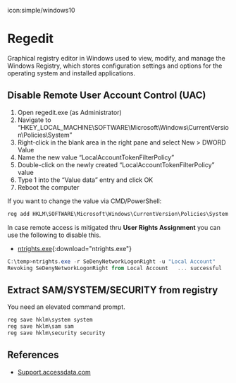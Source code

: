 icon:simple/windows10

# Regedit

Graphical registry editor in Windows used to view, modify, and manage the Windows Registry, which stores configuration settings and options for the operating system and installed applications.

## Disable Remote User Account Control (UAC)

1. Open regedit.exe (as Administrator)
2. Navigate to “HKEY_LOCAL_MACHINE\SOFTWARE\Microsoft\Windows\CurrentVersion\Policies\System”
3. Right-click in the blank area in the right pane and select New > DWORD Value
4. Name the new value “LocalAccountTokenFilterPolicy”
5. Double-click on the newly created “LocalAccountTokenFilterPolicy” value
6. Type 1 into the “Value data” entry and click OK
7. Reboot the computer

If you want to change the value via CMD/PowerShell:

```powershell
reg add HKLM\SOFTWARE\Microsoft\Windows\CurrentVersion\Policies\System /v LocalAccountTokenFilterPolicy /t REG_DWORD /d 1
```

In case remote access is mitigated thru **User Rights Assignment** you can use the following to disable this.

- [ntrights.exe](../assets/files/ntrights.exe){:download="ntrights.exe"}

```powershell
C:\temp>ntrights.exe -r SeDenyNetworkLogonRight -u "Local Account"
Revoking SeDenyNetworkLogonRight from Local Account   ... successful
```

## Extract SAM/SYSTEM/SECURITY from registry

You need an elevated command prompt.

```powershell
reg save hklm\system system
reg save hklm\sam sam
reg save hklm\security security
```

## References

- [Support.accessdata.com](https://support.accessdata.com/hc/en-us/articles/204150405-Disable-Remote-UAC)
